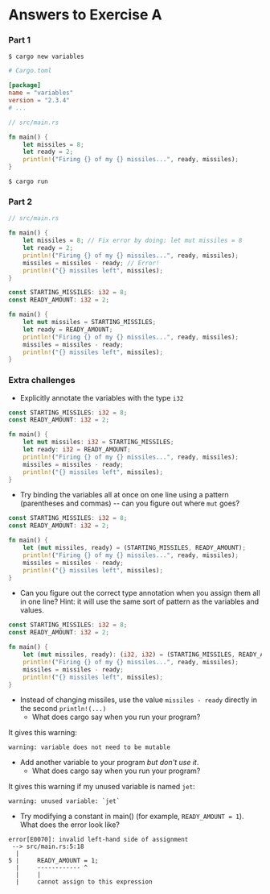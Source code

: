 # Answers to Exercise A

### Part 1

```shell
$ cargo new variables
```

```toml
# Cargo.toml

[package]
name = "variables"
version = "2.3.4"
# ...
```

```rust
// src/main.rs

fn main() {
    let missiles = 8;
    let ready = 2;
    println!("Firing {} of my {} missiles...", ready, missiles);
}

```

```shell
$ cargo run
```

### Part 2

```rust
// src/main.rs

fn main() {
    let missiles = 8; // Fix error by doing: let mut missiles = 8
    let ready = 2;
    println!("Firing {} of my {} missiles...", ready, missiles);
    missiles = missiles - ready; // Error!
    println!("{} missiles left", missiles);
}
```

```rust
const STARTING_MISSILES: i32 = 8;
const READY_AMOUNT: i32 = 2;

fn main() {
    let mut missiles = STARTING_MISSILES;
    let ready = READY_AMOUNT;
    println!("Firing {} of my {} missiles...", ready, missiles);
    missiles = missiles - ready;
    println!("{} missiles left", missiles);
}
```

### Extra challenges

- Explicitly annotate the variables with the type `i32`

```rust
const STARTING_MISSILES: i32 = 8;
const READY_AMOUNT: i32 = 2;

fn main() {
    let mut missiles: i32 = STARTING_MISSILES;
    let ready: i32 = READY_AMOUNT;
    println!("Firing {} of my {} missiles...", ready, missiles);
    missiles = missiles - ready;
    println!("{} missiles left", missiles);
}
```

- Try binding the variables all at once on one line using a pattern (parentheses and commas) -- can you figure out where `mut` goes?

```rust
const STARTING_MISSILES: i32 = 8;
const READY_AMOUNT: i32 = 2;

fn main() {
    let (mut missiles, ready) = (STARTING_MISSILES, READY_AMOUNT);
    println!("Firing {} of my {} missiles...", ready, missiles);
    missiles = missiles - ready;
    println!("{} missiles left", missiles);
}

```

- Can you figure out the correct type annotation when you assign them all in one line? Hint: it will use the same sort of pattern as the variables and values.

```rust
const STARTING_MISSILES: i32 = 8;
const READY_AMOUNT: i32 = 2;

fn main() {
    let (mut missiles, ready): (i32, i32) = (STARTING_MISSILES, READY_AMOUNT);
    println!("Firing {} of my {} missiles...", ready, missiles);
    missiles = missiles - ready;
    println!("{} missiles left", missiles);
}
```

- Instead of changing missiles, use the value `missiles - ready` directly in the second `println!(...)`
  - What does cargo say when you run your program?

It gives this warning:

```
warning: variable does not need to be mutable
```

- Add another variable to your program _but don't use it_.
  - What does cargo say when you run your program?

It gives this warning if my unused variable is named `jet`:

```
warning: unused variable: `jet`
```

- Try modifying a constant in main() (for example, `READY_AMOUNT = 1`). What does the error look like?

```
error[E0070]: invalid left-hand side of assignment
 --> src/main.rs:5:18
  |
5 |     READY_AMOUNT = 1;
  |     ------------ ^
  |     |
  |     cannot assign to this expression
```

